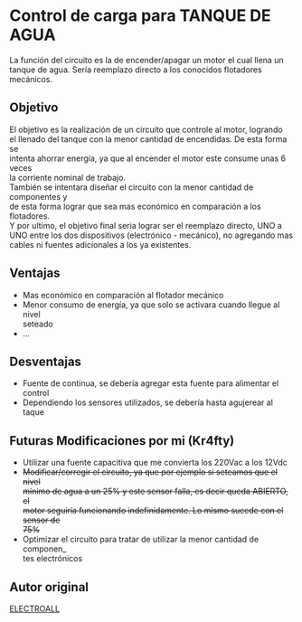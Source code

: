 # Control de carga para TANQUE DE AGUA
 La función del circuito es la de encender/apagar un motor el cual llena un<br>
 tanque de agua. Sería reemplazo directo a los conocidos flotadores mecánicos.

## Objetivo
 El objetivo es la realización de un circuito que controle al motor, logrando<br>
 el llenado del tanque con la menor cantidad de encendidas. De esta forma se<br>
 intenta ahorrar energía, ya que al encender el motor este consume unas 6 veces<br>
 la corriente nominal de trabajo.<br>
 También se intentara diseñar el circuito con la menor cantidad de componentes y<br>
 de esta forma lograr que sea mas económico en comparación a los flotadores.<br>
 Y por ultimo, el objetivo final seria lograr ser el reemplazo directo, UNO a<br>
 UNO entre los dos dispositivos (electrónico - mecánico), no agregando mas<br>
 cables ni fuentes adicionales a los ya existentes.

## Ventajas
 * Mas económico en comparación al flotador mecánico
 * Menor consumo de energía, ya que solo se activara cuando llegue al nivel<br>
   seteado
 * ...

## Desventajas
 * Fuente de continua, se debería agregar esta fuente para alimentar el control
 * Dependiendo los sensores utilizados, se debería hasta agujerear al taque

## Futuras Modificaciones por mi (Kr4fty)
 * Utilizar una fuente capacitiva que me convierta los 220Vac a los 12Vdc
 * ~~Modificar/corregir el circuito, ya que por ejemplo si seteamos que el nivel<br>
   mínimo de agua a un 25% y este sensor falla, es decir queda ABIERTO, el<br>
   motor seguiría funcionando indefinidamente. Lo mismo sucede con el sensor de<br>
   75%~~
 * Optimizar el circuito para tratar de utilizar la menor cantidad de componen_<br>
   tes electrónicos

## Autor original
 [ELECTROALL](https://github.com/ELECTROALL)
